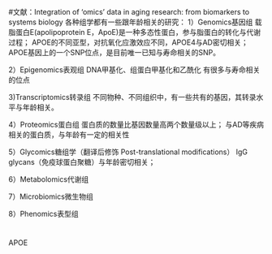 #文献：Integration of ‘omics’ data in aging research: from biomarkers to systems biology
各种组学都有一些跟年龄相关的研究：
1）Genomics基因组
载脂蛋白E(apolipoprotein E，ApoE)是一种多态性蛋白，参与脂蛋白的转化与代谢过程；
APOE的不同亚型，对抗氧化应激效应不同，APOE4与AD密切相关；
APOE基因上的一个SNP位点，是目前唯一已知与寿命相关的SNP。

2）Epigenomics表观组
DNA甲基化、组蛋白甲基化和乙酰化 有很多与寿命相关的位点

3)Transcriptomics转录组
不同物种、不同组织中，有一些共有的基因，其转录水平与年龄相关。

4）Proteomics蛋白组
蛋白质的数量比基因数量高两个数量级以上；
与AD等疾病相关的蛋白质，与年龄有一定的相关性

5）Glycomics糖组学（翻译后修饰 Post-translational modifications）
IgG glycans（免疫球蛋白聚糖）与年龄密切相关；

6）Metabolomics代谢组

7）Microbiomics微生物组

8）Phenomics表型组


#
APOE
